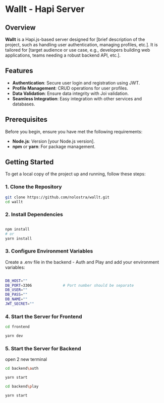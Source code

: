# Wallt - Hapi Server

## Overview

**Wallt** is a Hapi.js-based server designed for [brief description of the project, such as handling user authentication, managing profiles, etc.]. It is tailored for [target audience or use case, e.g., developers building web applications, teams needing a robust backend API, etc.]. 

## Features

- **Authentication**: Secure user login and registration using JWT.
- **Profile Management**: CRUD operations for user profiles.
- **Data Validation**: Ensure data integrity with Joi validation.
- **Seamless Integration**: Easy integration with other services and databases.

## Prerequisites

Before you begin, ensure you have met the following requirements:

- **Node.js**: Version [your Node.js version].
- **npm** or **yarn**: For package management.

## Getting Started

To get a local copy of the project up and running, follow these steps:

### 1. Clone the Repository

```bash
git clone https://github.com/nolostra/wallt.git
cd wallt

```
### 2. Install Dependencies 

```bash

npm install
# or
yarn install
```


### 3. Configure Environment Variables

Create a .env file in the backend - Auth and Play and add your environment variables:

```bash

DB_HOST=""        
DB_PORT=3306              # Port number should be separate
DB_USER=""
DB_PASS=""
DB_NAME=""
JWT_SECRET=""

```


### 4. Start the Server for Frontend 

```bash
cd frontend

yarn dev

```
### 5. Start the Server for Backend
open 2 new terminal 


```bash
cd backend\auth

yarn start

```

```bash
cd backend\play

yarn start

```

